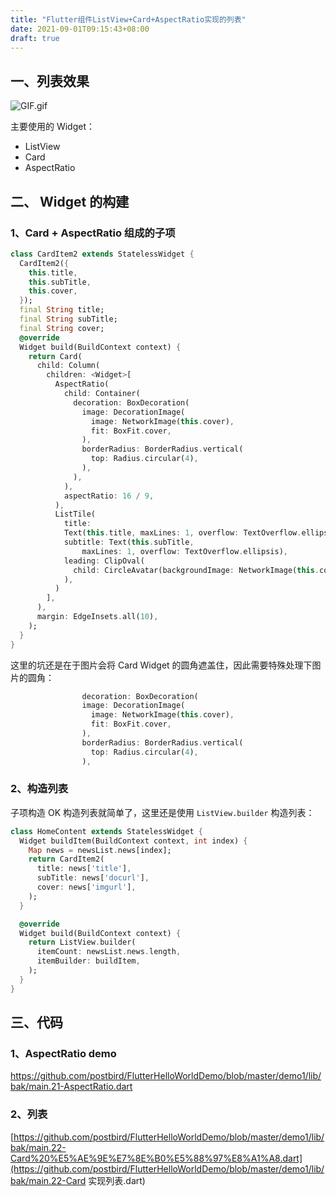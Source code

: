 ```yaml
---
title: "Flutter组件ListView+Card+AspectRatio实现的列表"
date: 2021-09-01T09:15:43+08:00
draft: true
---
```


## 一、列表效果

![GIF.gif](http://www.ptbird.cn/usr/uploads/2019/07/523229494.gif)

主要使用的 Widget：

- ListView
- Card
- AspectRatio



## 二、 Widget 的构建



### 1、Card + AspectRatio 组成的子项

```dart
class CardItem2 extends StatelessWidget {
  CardItem2({
    this.title,
    this.subTitle,
    this.cover,
  });
  final String title;
  final String subTitle;
  final String cover;
  @override
  Widget build(BuildContext context) {
    return Card(
      child: Column(
        children: <Widget>[
          AspectRatio(
            child: Container(
              decoration: BoxDecoration(
                image: DecorationImage(
                  image: NetworkImage(this.cover),
                  fit: BoxFit.cover,
                ),
                borderRadius: BorderRadius.vertical(
                  top: Radius.circular(4),
                ),
              ),
            ),
            aspectRatio: 16 / 9,
          ),
          ListTile(
            title:
            Text(this.title, maxLines: 1, overflow: TextOverflow.ellipsis),
            subtitle: Text(this.subTitle,
                maxLines: 1, overflow: TextOverflow.ellipsis),
            leading: ClipOval(
              child: CircleAvatar(backgroundImage: NetworkImage(this.cover)),
            ),
          )
        ],
      ),
      margin: EdgeInsets.all(10),
    );
  }
}
```

这里的坑还是在于图片会将 Card Widget 的圆角遮盖住，因此需要特殊处理下图片的圆角：

```dart
                decoration: BoxDecoration(
                image: DecorationImage(
                  image: NetworkImage(this.cover),
                  fit: BoxFit.cover,
                ),
                borderRadius: BorderRadius.vertical(
                  top: Radius.circular(4),
                ),
```



### 2、构造列表

子项构造 OK 构造列表就简单了，这里还是使用 `ListView.builder` 构造列表：

```dart
class HomeContent extends StatelessWidget {
  Widget buildItem(BuildContext context, int index) {
    Map news = newsList.news[index];
    return CardItem2(
      title: news['title'],
      subTitle: news['docurl'],
      cover: news['imgurl'],
    );
  }

  @override
  Widget build(BuildContext context) {
    return ListView.builder(
      itemCount: newsList.news.length,
      itemBuilder: buildItem,
    );
  }
}
```



## 三、代码



### 1、AspectRatio demo

https://github.com/postbird/FlutterHelloWorldDemo/blob/master/demo1/lib/bak/main.21-AspectRatio.dart



### 2、列表

[https://github.com/postbird/FlutterHelloWorldDemo/blob/master/demo1/lib/bak/main.22-Card%20%E5%AE%9E%E7%8E%B0%E5%88%97%E8%A1%A8.dart](https://github.com/postbird/FlutterHelloWorldDemo/blob/master/demo1/lib/bak/main.22-Card 实现列表.dart)
